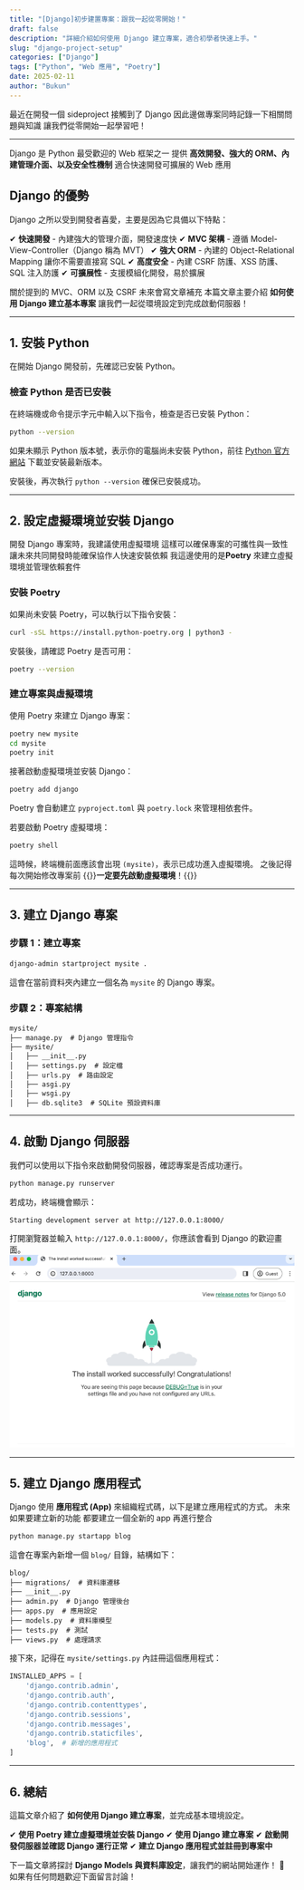 ```yaml
---
title: "[Django]初步建置專案：跟我一起從零開始！"
draft: false
description: "詳細介紹如何使用 Django 建立專案，適合初學者快速上手。"
slug: "django-project-setup"
categories: ["Django"]
tags: ["Python", "Web 應用", "Poetry"]
date: 2025-02-11
author: "Bukun"
---
```


最近在開發一個 sideproject 接觸到了 Django
因此邊做專案同時記錄一下相關問題與知識
讓我們從零開始一起學習吧！

---

Django 是 Python 最受歡迎的 Web 框架之一
提供 **高效開發、強大的 ORM、內建管理介面、以及安全性機制**
適合快速開發可擴展的 Web 應用

## Django 的優勢

Django 之所以受到開發者喜愛，主要是因為它具備以下特點：

✔ **快速開發** - 內建強大的管理介面，開發速度快
✔ **MVC 架構** - 遵循 Model-View-Controller（Django 稱為 MVT）
✔ **強大 ORM** - 內建的 Object-Relational Mapping 讓你不需要直接寫 SQL
✔ **高度安全** - 內建 CSRF 防護、XSS 防護、SQL 注入防護
✔ **可擴展性** - 支援模組化開發，易於擴展

關於提到的 MVC、ORM 以及 CSRF 未來會寫文章補充
本篇文章主要介紹 **如何使用 Django 建立基本專案**
讓我們一起從環境設定到完成啟動伺服器！

---

## 1. 安裝 Python

在開始 Django 開發前，先確認已安裝 Python。

### **檢查 Python 是否已安裝**

在終端機或命令提示字元中輸入以下指令，檢查是否已安裝 Python：

```bash
python --version
```

如果未顯示 Python 版本號，表示你的電腦尚未安裝 Python，前往 [Python 官方網站](https://www.python.org/downloads/) 下載並安裝最新版本。

安裝後，再次執行 `python --version` 確保已安裝成功。

---

## 2. 設定虛擬環境並安裝 Django

開發 Django 專案時，我建議使用虛擬環境
這樣可以確保專案的可攜性與一致性
讓未來共同開發時能確保協作人快速安裝依賴
我這邊使用的是**Poetry** 來建立虛擬環境並管理依賴套件

### **安裝 Poetry**

如果尚未安裝 Poetry，可以執行以下指令安裝：

```bash
curl -sSL https://install.python-poetry.org | python3 -
```

安裝後，請確認 Poetry 是否可用：

```bash
poetry --version
```

### **建立專案與虛擬環境**

使用 Poetry 來建立 Django 專案：

```bash
poetry new mysite
cd mysite
poetry init
```

接著啟動虛擬環境並安裝 Django：

```bash
poetry add django
```

Poetry 會自動建立 `pyproject.toml` 與 `poetry.lock` 來管理相依套件。

若要啟動 Poetry 虛擬環境：

```bash
poetry shell
```

這時候，終端機前面應該會出現 `(mysite)`，表示已成功進入虛擬環境。
之後記得每次開始修改專案前
{{<alert>}}**一定要先啟動虛擬環境**！{{</alert>}}

---

## 3. 建立 Django 專案

### **步驟 1：建立專案**

```bash
django-admin startproject mysite .
```

這會在當前資料夾內建立一個名為 `mysite` 的 Django 專案。

### **步驟 2：專案結構**

```
mysite/
├── manage.py  # Django 管理指令
├── mysite/
│   ├── __init__.py
│   ├── settings.py  # 設定檔
│   ├── urls.py  # 路由設定
│   ├── asgi.py
│   ├── wsgi.py
│   ├── db.sqlite3  # SQLite 預設資料庫
```

---

## 4. 啟動 Django 伺服器

我們可以使用以下指令來啟動開發伺服器，確認專案是否成功運行。

```bash
python manage.py runserver
```

若成功，終端機會顯示：

```
Starting development server at http://127.0.0.1:8000/
```

打開瀏覽器並輸入 `http://127.0.0.1:8000/`，你應該會看到 Django 的歡迎畫面。
<img src="img/1.png">

---

## 5. 建立 Django 應用程式

Django 使用 **應用程式 (App)** 來組織程式碼，以下是建立應用程式的方式。
未來如果要建立新的功能
都要建立一個全新的 app 再進行整合

```bash
python manage.py startapp blog
```

這會在專案內新增一個 `blog/` 目錄，結構如下：

```
blog/
├── migrations/  # 資料庫遷移
├── __init__.py
├── admin.py  # Django 管理後台
├── apps.py  # 應用設定
├── models.py  # 資料庫模型
├── tests.py  # 測試
├── views.py  # 處理請求
```

接下來，記得在 `mysite/settings.py` 內註冊這個應用程式：

```python
INSTALLED_APPS = [
    'django.contrib.admin',
    'django.contrib.auth',
    'django.contrib.contenttypes',
    'django.contrib.sessions',
    'django.contrib.messages',
    'django.contrib.staticfiles',
    'blog',  # 新增的應用程式
]
```

---

## 6. 總結

這篇文章介紹了 **如何使用 Django 建立專案**，並完成基本環境設定。

✔ **使用 Poetry 建立虛擬環境並安裝 Django**
✔ **使用 Django 建立專案**
✔ **啟動開發伺服器並確認 Django 運行正常**
✔ **建立 Django 應用程式並註冊到專案中**

下一篇文章將探討 **Django Models 與資料庫設定**，讓我們的網站開始運作！ 🚀
如果有任何問題歡迎下面留言討論！
